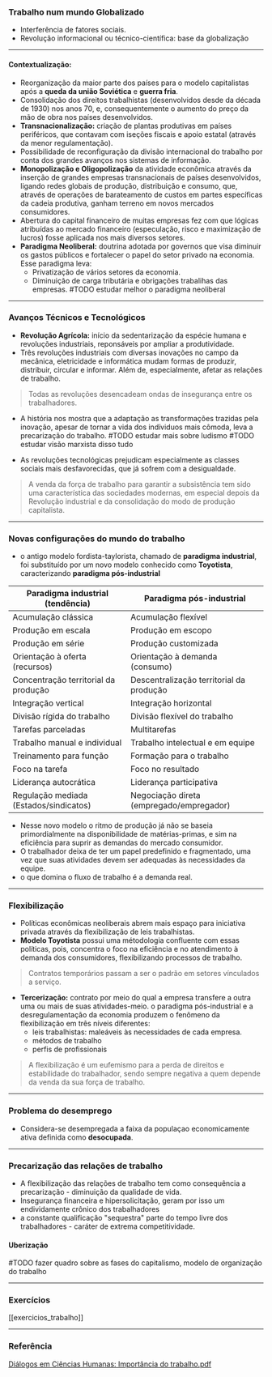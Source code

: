### Trabalho num mundo Globalizado
- Interferência de fatores sociais.
- Revolução informacional ou técnico-científica: base da globalização

---
#### Contextualização:
- Reorganização da maior parte dos países para o modelo capitalistas após a **queda da união Soviética** e **guerra fria**.
- Consolidação dos direitos trabalhistas (desenvolvidos desde da década de 1930) nos anos 70, e, consequentemente o aumento do preço da mão de obra nos países desenvolvidos.
- **Transnacionalização:** criação de plantas produtivas em países periféricos, que contavam com iseções fiscais e apoio estatal (através da menor regulamentação).
- Possibilidade de reconfiguração da divisão internacional do trabalho por conta dos grandes avanços nos sistemas de informação.
- **Monopolização e Oligopolização** da atividade econômica através da inserção de grandes empresas transnacionais de países desenvolvidos, ligando redes globais de produção, distribuição e consumo, que, através de operações de barateamento de custos em partes específicas da cadeia produtiva, ganham terreno em novos mercados consumidores.
- Abertura do capital financeiro de muitas empresas fez com que lógicas atribuídas ao mercado financeiro (especulação, risco e maximização de lucros) fosse aplicada nos mais diversos setores.
- **Paradigma Neoliberal:** doutrina adotada por governos que visa diminuir os gastos públicos e fortalecer o papel do setor privado na economia. 
Esse paradigma leva: 
	- Privatização de vários setores da economia.
	- Diminuição de carga tributária e obrigações trabalihas das empresas.
#TODO estudar melhor o paradigma neoliberal

---
### Avanços Técnicos e Tecnológicos
- **Revolução Agrícola:** início da sedentarização da espécie humana e revoluções industriais, reponsáveis por ampliar a produtividade.
- Três revoluções industriais com diversas inovações no campo da mecânica, eletricidade e informática mudam formas de produzir, distribuir, circular e informar. Além de, especialmente, afetar as relações de trabalho.
> Todas as revoluções desencadeam ondas de insegurança entre os trabalhadores.
- A história nos mostra que a adaptação as transformações trazidas pela inovação, apesar de tornar a vida dos indíviduos mais cômoda, leva a precarização do trabalho.
#TODO estudar mais sobre ludismo
#TODO estudar visão marxista disso tudo

- As revoluções tecnológicas prejudicam especialmente as classes sociais mais desfavorecidas, que já sofrem com a desigualdade.

> A venda da força de trabalho para garantir a subsistência tem sido uma característica das sociedades modernas, em especial depois da Revolução industrial e da consolidação do modo de produção capitalista.


---
### Novas configurações do mundo do trabalho
- o antigo modelo fordista-taylorista, chamado de **paradigma industrial**, foi substituído por um novo modelo conhecido como **Toyotista**, caracterizando **paradigma pós-industrial**

| Paradigma industrial (tendência)       | Paradigma pós-industrial                 |
| -------------------------------------- | ---------------------------------------- |
| Acumulação clássica                    | Acumulação flexível                      |
| Produção em escala                     | Produção em escopo                       |
| Produção em série                      | Produção customizada                     |
| Orientação à oferta (recursos)         | Orientação à demanda (consumo)           |
| Concentração territorial da produção   | Descentralização territorial da produção |
| Integração vertical                    | Integração horizontal                    |
| Divisão rígida do trabalho             | Divisão flexível do trabalho             |
| Tarefas parceladas                     | Multitarefas                             |
| Trabalho manual e individual           | Trabalho intelectual e em equipe         |
| Treinamento para função                | Formação para o trabalho                 |
| Foco na tarefa                         | Foco no resultado                        |
| Liderança autocrática                  | Liderança participativa                  |
| Regulação mediada (Estados/sindicatos) | Negociação direta (empregado/empregador) |

- Nesse novo modelo o ritmo de produção já não se baseia primordialmente na disponibilidade de matérias-primas, e sim na eficiência para suprir as demandas do mercado consumidor.
- O trabalhador deixa de ter um papel predefinido e fragmentado, uma vez que suas atividades devem ser adequadas às necessidades da equipe.
- o que domina o fluxo de trabalho é a demanda real.
---
### Flexibilização
- Políticas econômicas neoliberais abrem mais espaço para iniciativa privada através da flexibilização de leis trabalhistas.
- **Modelo Toyotista** possui uma métodologia confluente com essas políticas, pois, concentra o foco na eficiência e no atendimento à demanda dos consumidores, flexibilizando processos de trabalho.
> Contratos temporários passam a ser o padrão em setores vínculados a serviço. 
- **Tercerização:** contrato por meio do qual a empresa transfere a outra uma ou mais de suas atividades-meio.
o paradigma pós-industrial e a desregulamentação da economia produzem o fenômeno da flexibilização em três níveis diferentes:
	- leis trabalhistas: maleáveis às necessidades de cada empresa.
	- métodos de trabalho
	- perfis de profissionais
> A flexibilização é um eufemismo para a perda de direitos e estabilidade do trabalhador, sendo sempre negativa a quem depende da venda da sua força de trabalho.

---
### Problema do desemprego
- Considera-se desempregada a faixa da populaçao economicamente ativa definida como **desocupada**.
---
### Precarização das relações de trabalho
- A flexibilização das relações de trabalho tem como consequência a precarização - diminuição da qualidade de vida.
- Insegurança financeira e hipersolicitação, geram por isso um endividamente crônico dos trabalhadores 
- a constante qualificação "sequestra" parte do tempo livre dos trabalhadores - caráter de extrema competitividade.
#### Uberização



#TODO fazer quadro sobre as fases do capitalismo, modelo de organização do trabalho

---
### Exercícios
[[exercicios_trabalho]]



---
### Referência
[Diálogos em Ciências Humanas: Importância do trabalho.pdf](file:///home/gdon/Documentos/artigos/livros-didaticos/Diálogos%20em%20Ciências%20Humanas:%20Importância%20do%20trabalho.pdf)